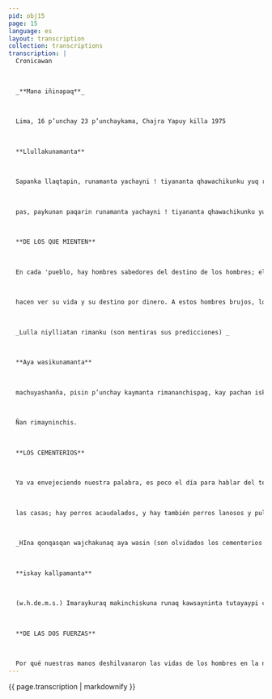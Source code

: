 ```yaml
---
pid: obj15
page: 15
language: es
layout: transcription
collection: transcriptions
transcription: |
  Cronicawan
  
  
  
  _**Mana iñinapaq**_
  
  
  
  Lima, 16 p’unchay 23 p’unchaykama, Chajra Yapuy killa 1975
  
  
  
  **Llullakunamanta**
  
  
  
  Sapanka llaqtapin, runamanta yachayni ! tiyananta qhawachikunku yuq runakuna kan, payku- )hinaspataq qolqechanku. nan makinkupi, qhespi sinkukunapi, runaq purinan ñanta qhawashanku. Paykunan yachanku wañuymanta, ch’askapi, katachillaypi qhawaspa, manan paykunapaq imapas pakasqa kanchu.. Paykunan watuqkuna, paqukuna, paykunatan castellano simipi riqsinchis astrólogos sutiwan. Kanmi paykunapi iñiq runakuna. manan pisitaqchu kanku¬ (raq...
  
  
  
  pas, paykunan paqarin runamanta yachayni ! tiyananta qhawachikunku yuq runakuna kan, payku- )hinaspataq qolqechanku. Kay layqa runakunatan ancha yachayniyuq runakuna, llullamanta sut'ichanku, mana paykunapi imapas yachayniyuqchu, nispan ninku, llulla niyllatan ninku, manan yuyayniyuq runaqa paykunapi iñinkumanchu... Hinataña ninku chayriimaraykun llaqtanchispi kay llulla paqokuna kashankuraq, imaraykumanan pisitaqchu kanku¬ (raq... Ten ellos, no son pocos, (habrán...
  
  
  
  **DE LOS QUE MIENTEN**
  
  
  
  En cada 'pueblo, hay hombres sabedores del destino de los hombres; ellos ven en las manos, en esferas de cristal, insondables osminos por donde se debe transitar. Ellos ad vierten la muerte en la estrellas, en lejanas constelaciones, nada guarda secretos para ellos. Ellos son adivinos brujos, se llaman astrólogos. Y hay quienes creen Ten ellos, no son pocos, (habrán...
  
  
  
  hacen ver su vida y su destino por dinero. A estos hombres brujos, los hombres de ciencia los han desmentido totalmente, han afirmado que ne tienen ningún conocimiento, han dicho que sus predicciones son mentiras, han dicho también que ningúna persona racional debe creer en ellos. Si son ciertas, esta sfirmaciones, por qué habrán todavía astrólogos en nuestra tierra, por qué Ten ellos, no son pocos, (habrán...
  
  
  
  _Lulla niylliatan rimanku (son mentiras sus predicciones) _
  
  
  
  **Aya wasikunamanta**
  
  
  
  machuyashanña, pisin p’unchay kaymanta rimananchispag, kay pachan iskay t'aqallapi rakirikun: uranpis wajchakuna kashanchis, hanaq pitaq qhapaqkuna. Kay wajchakunawanmi, kay qhapaqkunawanmi tukuypas t'aqarikun, kanmqhapaq michikuna, kallantaq wasi patakunapi wayj chakayninpi puñuq michialqokuna, kallankutaqmi, piki sapa ch’aku alqokuna. Kanmi wajcha suwa huk'uchakunaw, wajcha runaqwajcha masin; kallankutaq sumaq yuraq huk’uchakuna, qori wasipi uywasqakuna, paykunan qhapaq runaq qhapaq masin. Kallantaqmi, wajchakunapaq aya wasi, qhelli, qonqasqa, mana llut'asqa; chaypiqa, maynillanpin t'ikapas runakunata waqaysin, chaypin wijch’usqa ayakuna unaychakunku, llakimanta manchariymi chay wasikuna. Kallantaq, qhapaqpas aya wasikuna, ancha sumaqmi kanku, sapa p’unchay qhawasqa, q’elluyaspa llut'asqa, chaypin t'ikapas wiñan tukuy llakita kusichispa, chaypin churasqalla ayakuna samashanku, achalawmanta kusinapagmi chay wasikuna. Hinan, wañunapaqpas qolqeyuqmi kananchis Wañuywanpas runakunaqa qhatunkun, wañuywanpas runakunaqa qhapaqyankun. Mexico Suyupin qhapaqkunallapaq aya wasikunata hatarihatarichishanku...
  
  
  
  Ñan rimayninchis.
  
  
  
  **LOS CEMENTERIOS**
  
  
  
  Ya va envejeciendo nuestra palabra, es poco el día para hablar del temael mundo está dividido en dos partes; en la parte de abajo estamos los hombres pobres y en la parte de arriba los que acaudalan riquezas. Con los pobres y los ricos se divide tambiér todo un mundo; hay gatos opulentos, y hay también kuna, kanmi qolqesapa gatos que en su miseria duermen en el tejado de
  
  
  
  las casas; hay perros acaudalados, y hay también perros lanosos y pulguientos. Hay ratones pobres y rateros, compañeros de infortunio de los pobres, y hay ratones blancos que viven en doradas casas, ellos comparten la abundancia del paderoso. De igual mamera hay cementerios para los pobres, sucios, olvidados, deslucidos; allí, sólo algunas veces las flores comparten el llanto de los hombres, allí expulsados cadáveres se eternizan, sus angustias nos dan miedo Y hay tamibén fastuosos cementerios, son extra ñamente bellos, diarimente cuidados, enlucidos dorados; allí crecen las flores conviertiendo en regocijo los pesares, ahí descansan los cadáveres, nos causan inexplicables alegrías. Aí es, aún para morirhay que tener dinero. Hay hombres que negocian con la muerte, que atesoran riquezas con la muerte. En Mexico se están construyendo cementerios sólo para gentes adineradas...
  
  
  
  _HIna qonqasqan wajchakunaq aya wasin (son olvidados los cementerios de los pobres). _
  
  
  
  **iskay kallpamanta**
  
  
  
  (w.h.de.m.s.) Imaraykuraq makinchiskuna runaq kawsayninta tutayaypi chinkachinku, imaraykuraq kawsa nanpaq, runaq nunanta sik'irinan imaraykuraq wañuy, imaraykuraq musphay; imaraykuraq asiyta, yana k'illinsapi tukuchinchis. Mana p’uchukaq mayu hinan tapuykunata sayachisunman. Iskay kutichiyllan kay tapuyku nata upallachinman: Kunyaq nina hinan, runa chiqniyta yachan; kunyaq nina hinallataq, runa khuyayata yachan. Chay raykunnanay, chayraykullataqmi kusikuyUnaymanta pachapas, kay iskaykallpakunan sunqonpi pujyuchakun, phaqcha hinataqmi sapa p’unchay lluqllarin, mana hap'ina marq’ay hinaraq, mana rikuy luluyhinaraq, mana illariq tuta hinaraq Kay iskay t'inpuq kallpakuna mantan, suyaymanta katachillay hinaraq, khuyay, nunanchispi q’ata yarin tukuyta ñawinchispaq pakarispa, tukuy ch’isita illarichispa tukuy sasata sanp’ayachispa, tukuyparata rit'iyachispa, tukuy sansata usphapi chhullachaspa. Hinan runa, khuyay pin sapa p’unchayta machuyachin khuyaypitaqmi mawk’a watakunata ñujñuyachin. Khuyaspanmi yana sisaq t'ikatpukayachin, yana phuyutapas yuraq chijchipin wachutaspa tarpu¬ (nubarrones tornan blanca su ririn; rumimantan sumaq qorata phutuchimun. Chiqniqtinpas manan runaq ruwaynin huch’uykachanchu; mayuq q’ata unun purisqantan pantachin, intiq k’anchaynintan sansaq ninapi tukurichin, yuraq rit'ipi p’achallisqa orgotapas, nina aqtuq orqopin tukurichin.
  
  
  
  **DE LAS DOS FUERZAS**
  
  
  
  Por qué nuestras manos deshilvanaron las vidas de los hombres en la noche de los tiempos, por qué para vivir hay que despojarse del espíritu, por qué la muerte, por qué los sueños, por qué las algarabías se tornan negros carbones. Como un rio que nunca acaba podrían sucederse las interrogantes. Sólo dos respuestas acabarían con tantas preguntas: Como ardiente lava sabe odiar el hombre, y también como rescoldo inacabable sabe amar el hombre; por esas razones es el idolor y por esas causas es el júbilo. Desde siempre, esas dos fuerzas hacen su venero en el corazón brota todos los días como surtidor incontenible, como si fuera un cuerpo al que no se puede abrazar, fe a la que no se puede asir, como una madrugada que no se hace día. De esas dos fuerzas que hierven como una constelación de esperas le amor) él amorse enturbia ocultando todo para nuestros ojos, o tornando dlaridad toda sombra, simplificando las dificultades, granizando junto a todas las lluvias, convocando cenizas al margen de las brasas. Así es el hombre; por amor envejece junto a los días, y sólo por ternura pinta de blanco el rostro, de los años que se fueron. Por amor se arrebolan las raíces de las flores, y los negros negrura, sólo por amor se entierran las semillas, y crecen hierbas de silencio sobre las piedras. Y el odio no disminuye la voluntad del hombre, desorienta a los rios turbulentos cuando bajan, torna rescoldo la magnitud del fuego que arde en el sol, y hasta incendia la altura de los cerros revestidos de blanca nieve.
---
```


{{ page.transcription | markdownify }}
